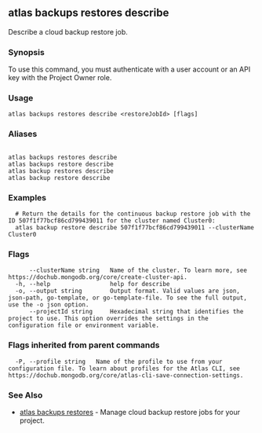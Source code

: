 ## atlas backups restores describe

Describe a cloud backup restore job.


### Synopsis

To use this command, you must authenticate with a user account or an API key with the Project Owner role.


### Usage
```
atlas backups restores describe <restoreJobId> [flags]
```

### Aliases
```

atlas backups restores describe
atlas backups restore describe
atlas backup restores describe
atlas backup restore describe
```

### Examples

```
  # Return the details for the continuous backup restore job with the ID 507f1f77bcf86cd799439011 for the cluster named Cluster0:
  atlas backup restore describe 507f1f77bcf86cd799439011 --clusterName Cluster0
```


### Flags

```
      --clusterName string   Name of the cluster. To learn more, see https://dochub.mongodb.org/core/create-cluster-api.
  -h, --help                 help for describe
  -o, --output string        Output format. Valid values are json, json-path, go-template, or go-template-file. To see the full output, use the -o json option.
      --projectId string     Hexadecimal string that identifies the project to use. This option overrides the settings in the configuration file or environment variable.

```


### Flags inherited from parent commands

```
  -P, --profile string   Name of the profile to use from your configuration file. To learn about profiles for the Atlas CLI, see https://dochub.mongodb.org/core/atlas-cli-save-connection-settings.

```

### See Also


* [atlas backups restores](atlas_backups_restores.md)	- Manage cloud backup restore jobs for your project.



